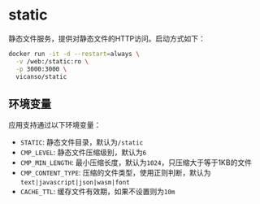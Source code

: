 # static

静态文件服务，提供对静态文件的HTTP访问。启动方式如下：

```bash
docker run -it -d --restart=always \
  -v /web:/static:ro \
  -p 3000:3000 \
  vicanso/static
```

## 环境变量

应用支持通过以下环境变量：

- `STATIC`: 静态文件目录，默认为`/static`
- `CMP_LEVEL`: 静态文件压缩级别，默认为`6`
- `CMP_MIN_LENGTH`: 最小压缩长度，默认为`1024`，只压缩大于等于1KB的文件
- `CMP_CONTENT_TYPE`: 压缩的文件类型，使用正则判断，默认为`text|javascript|json|wasm|font`
- `CACHE_TTL`: 缓存文件有效期，如果不设置则为`10m`
